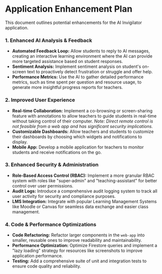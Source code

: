 # Application Enhancement Plan

This document outlines potential enhancements for the AI Invigilator application.

### 1. **Enhanced AI Analysis & Feedback**

*   **Automated Feedback Loop:** Allow students to reply to AI messages, creating an interactive learning environment where the AI can provide more targeted assistance based on student responses.
*   **Sentiment Analysis:** Implement sentiment analysis on student's on-screen text to proactively detect frustration or struggle and offer help.
*   **Performance Metrics:** Use the AI to gather detailed performance metrics, such as time spent per question and resource usage, to generate more insightful progress reports for teachers.

### 2. **Improved User Experience**

*   **Real-time Collaboration:** Implement a co-browsing or screen-sharing feature with annotations to allow teachers to guide students in real-time without taking control of their computer. *Note: Direct remote control is not feasible from a web app and has significant security implications.*
*   **Customizable Dashboards:** Allow teachers and students to customize their dashboards by choosing which widgets and notifications to display.
*   **Mobile App:** Develop a mobile application for teachers to monitor students and receive notifications on the go.

### 3. **Enhanced Security & Administration**

*   **Role-Based Access Control (RBAC):** Implement a more granular RBAC system with roles like "super-admin" and "teaching-assistant" for better control over user permissions.
*   **Audit Logs:** Introduce a comprehensive audit logging system to track all user activity for security and compliance purposes.
*   **LMS Integration:** Integrate with popular Learning Management Systems like Moodle or Canvas for seamless data exchange and easier class management.

### 4. **Code & Performance Optimizations**

*   **Code Refactoring:** Refactor larger components in the `web-app` into smaller, reusable ones to improve readability and maintainability.
*   **Performance Optimization:** Optimize Firestore queries and implement a "lazy loading" strategy for resources like screenshots to improve application performance.
*   **Testing:** Add a comprehensive suite of unit and integration tests to ensure code quality and reliability.
